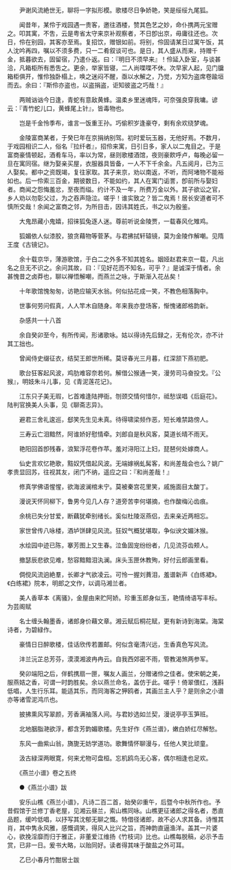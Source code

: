 <!-- { "loadSidebar": true } -->
　　尹谢风流絶世无，聊将一字拟形模。歌楼尽日争娇艳，笑是绥绥九尾狐。

　　闻昔年，某伶于戏园遇一贵客，邀往酒楼，赞其色艺之妙，命仆携两元宝赠之。叩其寓，不吿，云是粤省太守来京补观察者，不日卽出京，毋庸往还也。次日，伶在别园，其客亦至焉。复招饮，赠银如前。将别，伶固请某日过寓午饭，其人沈吟再四，嘱以不须多费，只一二肴叙谈可也。是日，其人盛从而来，持赠千金，抵暮欲去，固留宿，乃遣仆返。曰：『明日不须早来』！伶延入卧室，与谈甚洽，凡箱柜所有悉吿之。更余，举家皆寝，二人尚喋喋不休。次早家人起，见门牖箱柜俱开，惟伶独卧榻上，唤之迷闷不醒，亟以水解之，乃觉，方知为盗席卷踰垣而去。余曰：『斯伶亦盗也，以盗捐盗，讵知彼盗之巧哉！』

　　两贼讻讻今日逢，青蛇有意敌黄蜂。温柔乡里迷魂阵，可奈强良穿我墉。谚云：『青竹蛇儿口，黄蜂尾上针』，皆毒物也。

　　岂是千金怜季布，谁言一饭重王孙。巧偷积岁逢豪夺，剩有余欢绕梦魂。

　　金陵富商某者，于癸巳年在京捐纳别驾。初时爱玩玉器，无他好焉。不数月，于戏园相识二人，俗名『拉纤者』，招伶来寓，日引日多，家人以二鬼目之。于是富商豪情顿起，酒肴车马，率以为常，昼则歌楼酒馆，夜则豪飮呼卢，每晚必留一旦在寓同宿。继为娶亲买屋，衣服器具皆备，一人不下千余金。凡五阅月，已为三人娶矣。都中之资既竭，复往家取。其子来京，劝以南返，不听，而阿堵物不能裕如也。后一伶索三百金，期彼数日，不能如约，其人在寓门诟詈，卽前所与娶妇者。商闻之怨悔羞忿，至夜而缢。约计不及一年，所费万金以外。其子欲讼之官，乡人劝以勿彰父过，为之吞声隐泣。嗟乎！谁实致之？皆二鬼焉！居长安道者可不慎所交哉！余闻之富商之邻，为所目击，因讳其姓氏，书之以为殷鉴。

　　大鬼昂藏小鬼嬉，招徕狐兔逐人迷。尊前听说金陵贾，一载春风化雉鸡。

　　狐媚依人似漆胶，狼贪藉物等菅茅。与君拂拭轩辕镜，莫为金陵作解嘲。见隋王度《古镜记》。

　　余十载京华，薄游歌馆，于白二之外多不知其姓名。姻娅赵君来京一载，凡出名之旦无不识之。余问其故，曰：『见好花而不知名，可乎？』是诚深于情者。余甚愧昔之卤莽也，聊以禅悟解嘲，而燕兰之咏，于斯渐入花丛矣！

　　十年歌馆愧匆匆，访艳应输天水翁。何似拈花成一笑，不教色相落胸中。

　　世事何劳问假真，人人竿木自随身。年来我亦登场客，惭愧诸郎格韵新。

　　杂感共一十八首

　　余自癸卯至今，有所传闻，形诸歌咏。姑以得诗先后録之，无有伦次，亦不计其工拙也。

　　曾闻侍史缀征衣，结契王郎世所稀。莫讶春光三月暮，红深颔下燕初肥。

　　歌台狂客起风波，鸡肋难容奈若何。解借公猴通一笑，漫劳司马奋投戈。『公猴』，明妓朱斗儿事，见《青泥莲花记》。

　　江东只子美无瑕，匕首难逢陆押衙。刎颈交情何惜尔，祗愁误唱《后庭花》。陆判官换美人头事，见《聊斋志异》。

　　避君三舍礼逡巡，郄笑先生见未真。待得啸梁频作恶，短长难禁路傍人。

　　三寿云亡泪黯然，阿谁娇好慰情牵。刘郎自是秋风客，莫道长晴不雨天。

　　艳阳回首卽残春，浪絮浮花卷作苹。羞对浔阳江上妇，琵琶何处嫁商人。

　　仙史言欢忆艳歌，黠奴凭借起风波。无端嫁祸虬髯客，和尚差哉会也么？姚广孝贵显回苏，往视其友，闭门不纳，遥应之曰：『和尚差哉！』

　　修真学佛语惺惺，欲海波澜棺未宁。莫被秦宫花里笑，戚施面目太酸丁。

　　漫说天怀同柳下，鲁男今见几人存？道旁苦李何堪摘，也作酸梅沁齿痕。

　　余桃已失分甘爱，断藕犹牵别绪长。奚似杜陵沤燕侣，去来亲近两相忘。

　　家世曾传八咏楼，酒垆饼肆见风流。狂奴气概犹堪取，争似谀文媚沐猴。

　　水绘园中迹已陈，搴芳图上又生春。泣鱼固宠纷纷者，几见流芬齿颊人。

　　撤瑟辰悲欲见难，愁容黯黯泪汍澜。床头玉匣休教殉，好付云郎画里看。

　　倜傥风流逈絶羣，长卿才气欲凌云。可怜一握刘蕡泪，羞谱新声《白练裙》。《白练裙》院本，明郎之文作，以调马湘兰者。

　　美人香草本《离骚》，金屋由来贮阿娇。珍重玉郎身似玉，艳情绮语写丰标。为芸阁赋

　　名士缠头翰墨香，诸郎身价藉文章。湘云赋后桐花赋，更有新诗到海棠。海棠诗者，为碧緑作。

　　豪情日日醉歌楼，佳话欣传若置邮。何似含毫清兴远，生香真色写风流。

　　沣兰沅芷总芳芬，漠漠湘波冉冉云。自我西郊密不雨，管教渴煞两参军。

　　癸卯端阳之后，伴鹤携扇一匣，嘱友人画兰，分赠诸伶之佳者。使宋朝之美，服燕姞之香，可谓一时韵胜矣。余以燕兰命名，盖仿于此。嗟乎！倚翠偎红，浅斟低唱，人生行乐耳。能适其乐，而同海客之狎鸥者，其画兰主人乎？是则余之小谱亦等诸雪泥鸿爪也。

　　披拂熏风写翠颜，芳香满袖落人间。与君妙选如兰契，漫说亭亭玉笋班。

　　北地胭脂滟欲浮，都含芳韵媚歌楼。先生好作《燕兰谱》，嫩白娇红尽解愁。

　　东风一曲紫山翁，旖旎无妨学道功。歌舞情怀聊漫与，任他人笑比顽童。

　　汲古緑深两眼寛，何来尤物可盘桓。忘机鸥鸟无心客，偶尔相逢也足欢。

　　《燕兰小谱》卷之五终

　　●《燕兰小谱》跋

　　安乐山樵《燕兰小谱》，凡诗二百二首，始癸卯重午，后暨今中秋所作也。予昔假馆于兰修丁香老屋，见湘云昼兰，索山樵同咏。山樵更征诸郎之得名者，悉直品题，缓吟低唱，以抒写其沈郁无聊之慨。特借径诸郎，故不必人求其备。诗惟其肖，其中隽永风雅，感慨调笑，得风人比兴之旨，而神韵直逼渔洋。盖其一片婆心，欲挽淫靡而归于雅正，非董爱江维扬《竹枝词》比也。山樵每脱稿，必示予击赏，已非一日。爰书大略，以贻同好。读者得其味于酸盐之外可耳。

　　乙巳小春月竹酣居士跋
